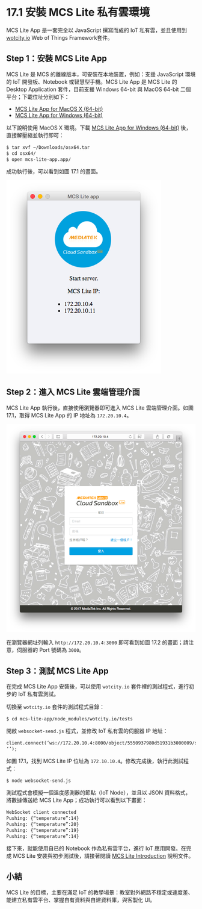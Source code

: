 # 17.1 安裝 MCS Lite 私有雲環境

MCS Lite App 是一套完全以 JavaScript 撰寫而成的 IoT 私有雲，並且使用到 [wotcity.io](https://github.com/wotcity/wotcity-wot-framework)  Web of Things Framework套件。

## Step 1：安裝 MCS Lite App

MCS Lite 是 MCS 的離線版本，可安裝在本地裝置，例如：支援 JavaScript 環境的 IoT 開發板、Notebook 或智慧型手機。MCS Lite App 是 MCS Lite 的 Desktop Application 套件，目前支援 Windows 64-bit 與 MacOS 64-bit 二個平台；下載位址分別如下：

* [MCS Lite App for MacOS X (64-bit)](http://s3-ap-southeast-1.amazonaws.com/mtk.linkit/mcs-lite-app/osx64.tar)
* [MCS Lite App for Windows (64-bit)](http://s3-ap-southeast-1.amazonaws.com/mtk.linkit/mcs-lite-app/win64.zip)

以下說明使用 MacOS X 環境。下載 [MCS Lite App for Windows (64-bit)](http://s3-ap-southeast-1.amazonaws.com/mtk.linkit/mcs-lite-app/win64.zip) 後，直接解壓縮並執行即可：

```
$ tar xvf ~/Downloads/osx64.tar
$ cd osx64/
$ open mcs-lite-app.app/
```

成功執行後，可以看到如圖 17.1 的畫面。

![圖 17.1：在 MacOS 上執行 MCS Lite App](../images/figure-17_1.png)

## Step 2：進入 MCS Lite 雲端管理介面

MCS Lite App 執行後，直接使用瀏覽器即可進入 MCS Lite 雲端管理介面。如圖 17.1，取得 MCS Lite App 的 IP 地址為 ```172.20.10.4```。

![圖 17.2：MCS Lite 雲端管理介面](../images/figure-17_2.png)

在瀏覽器網址列輸入 ```http://172.20.10.4:3000``` 即可看到如圖 17.2 的畫面；請注意，伺服器的 Port 號碼為 ```3000```。

## Step 3：測試 MCS Lite App

在完成 MCS Lite App 安裝後，可以使用 ```wotcity.io``` 套件裡的測試程式，進行初步的 IoT 私有雲測試。

切換至 ```wotcity.io``` 套件的測試程式目錄：

```
$ cd mcs-lite-app/node_modules/wotcity.io/tests
```

開啟 ```websocket-send.js``` 程式，並修改 IoT 私有雲的伺服器 IP 地址：

```
client.connect(‘ws://172.20.10.4:8000/object/5550937980d51931b3000009/send', ‘’);
```

如圖 17.1，找到 MCS Lite IP 位址為 ```172.10.10.4```。修改完成後，執行此測試程式：

```
$ node websocket-send.js 
```

測試程式會模擬一個溫度感測器的節點（IoT Node），並且以 JSON 資料格式，將數據傳送給 MCS Lite App；成功執行可以看到以下畫面：

```
WebSocket client connected
Pushing: {“temperature”:14}
Pushing: {“temperature”:20}
Pushing: {“temperature”:19}
Pushing: {“temperature”:14}
```

接下來，就能使用自已的 Notebook 作為私有雲平台，進行 IoT 應用開發。在完成 MCS Lite 安裝與初步測試後，請接著閱讀 [MCS Lite Introduction](https://www.gitbook.com/book/dariachen1/mcs-lite-introduction/details) 說明文件。

## 小結

MCS Lite 的目標，主要在滿足 IoT 的教學場景：教室對外網路不穩定或速度差、能建立私有雲平台、掌握自有資料與自建資料庫，與客製化 UI。



